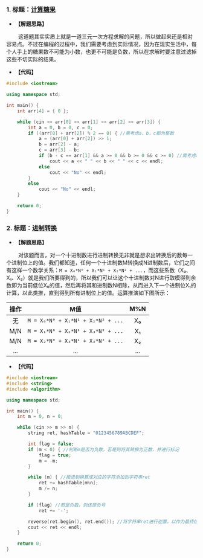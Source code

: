 ### 1. 标题：[计算糖果](https://www.nowcoder.com/practice/02d8d42b197646a5bbd0a98785bb3a34?tpId=85&&tqId=29857&rp=1&ru=/activity/oj&qru=/ta/2017test/question-ranking)
- **【解题思路】**<br>

&#160; &#160; &#160; &#160; 这道题其实实质上就是一道三元一次方程求解的问题，所以做起来还是相对容易点。不过在编程的过程中，我们需要考虑到实际情况，因为在现实生活中，每个人手上的糖果数不可能为小数，也更不可能是负数，所以在求解时要注意过滤掉这些不切实际的结果。<br>

- **【代码】**<br>
```c++
#include <iostream>

using namespace std;

int main() {
	int arr[4] = { 0 };

	while (cin >> arr[0] >> arr[1] >> arr[2] >> arr[3]) {
		int a = 0, b = 0, c = 0;
		if ((arr[0] + arr[2]) % 2 == 0) { //需考虑a，b，c都为整数
			a = (arr[0] + arr[2]) >> 1;
			b = arr[2] - a;
			c = arr[3] - b;
			if (b - c == arr[1] && a >= 0 && b >= 0 && c >= 0) //需考虑a，b，c都为非负数
				cout << a << " " << b << " " << c << endl;
			else
				cout << "No" << endl;
		}
		else
			cout << "No" << endl;
	}

	return 0;
}
```

### 2. 标题：[进制转换](https://www.nowcoder.com/practice/ac61207721a34b74b06597fe6eb67c52?tpId=85&&tqId=29862&rp=1&ru=/activity/oj&qru=/ta/2017test/question-ranking)
- **【解题思路】**<br>

&#160; &#160; &#160; &#160; 对该题而言，对一个十进制数进行进制转换无非就是想求出转换后的数每一个进制位上的值。我们都知道，任何一个十进制数M转换成N进制数后，它们之间有这样一个数学关系：`M = X₀*N⁰ + X₁*N¹ + X₂*N² + ...`，而这些系数（X₀、X₁、X₂）就是我们所要得到的，所以我们可以让这个十进制数对N进行取模得到余数即为当前低位X₀的值，然后再将其和进制数N相除，从而进入下一个进制位X₁的计算，以此类推，直到得到所有进制位上的值。运算推演如下图所示：<br>

| 操作 | M值 | M%N |
| :--: | :--: | :--: |
| 无 | `M = X₀*N⁰ + X₁*N¹ + X₂*N² + ...` | X₀ |
| M/N | `M = X₁*N⁰ + X₂*N¹ + X₃*N² + ...` | X₁ |
| M/N | `M = X₂*N⁰ + X₃*N¹ + X₄*N² + ...` | X₂ |
| ... | ... | ... |

- **【代码】**<br>
```c++
#include <iostream>
#include <string>
#include <algorithm>

using namespace std;

int main() {
	int m = 0, n = 0;

	while (cin >> m >> n) {
		string ret, hashTable = "0123456789ABCDEF";

		int flag = false;
		if (m < 0) { //判断m是否为负数，若是则将其转换为正数，并进行标记
			flag = true;
			m = -m;
		}

		while (m) { //按进制换算成对应的字符添加到字符串ret
			ret += hashTable[m%n];
			m /= n;
		}

		if (flag) //若是负数，则还原负号
			ret += '-';

		reverse(ret.begin(), ret.end()); //将字符串ret进行逆置，以作为最终结果
		cout << ret << endl;
	}

	return 0;
}
```
